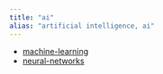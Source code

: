 ```yaml
---
title: "ai"
alias: "artificial intelligence, ai"
---
```


- [machine-learning](machine-learning.md)
- [neural-networks](neural-networks.md)



